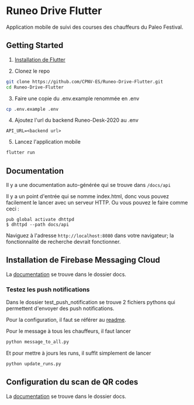 # Runeo Drive Flutter

Application mobile de suivi des courses des chauffeurs du Paleo Festival.

## Getting Started

1. [Installation de Flutter](https://flutter.dev/docs/get-started/install)

2. Clonez le repo

```bash
git clone https://github.com/CPNV-ES/Runeo-Drive-Flutter.git
cd Runeo-Drive-Flutter
```

3. Faire une copie du .env.example renommée en .env

```bash
cp .env.example .env
```

4. Ajoutez l'url du backend Runeo-Desk-2020 au .env

```
API_URL=<backend url>
```

5. Lancez l'application mobile

```bash
flutter run
```

## Documentation

Il y a une documentation auto-générée qui se trouve dans `/docs/api`

Il y a un point d'entrée qui se nomme index.html, donc vous pouvez facilement le lancer avec un serveur HTTP. Ou vous pouvez le faire comme ceci :

```
pub global activate dhttpd
$ dhttpd --path docs/api
```

Naviguez à l'adresse `http://localhost:8080` dans votre navigateur; la fonctionnalité de recherche devrait fonctionner.

## Installation de Firebase Messaging Cloud

La [documentation](./docs/Firebase_Messaging_Cloud_Installation(Android&IOS).md) se trouve dans le dossier docs.

### Testez les push notifications

  Dans le dossier test_push_notification se trouve 2 fichiers pythons qui permettent d'envoyer des push notifications.

  Pour la configuration, il faut se référer au [readme](./test_push_notification/readme.md).

  Pour le message à tous les chauffeurs, il faut lancer

```bash
python message_to_all.py
```

Et pour mettre à jours les runs, il suffit simplement de lancer

```bash
python update_runs.py
```

## Configuration du scan de QR codes

La [documentation](./docs/Barcode_scan_configuration(Android&IOS).md) se trouve dans le dossier docs.
